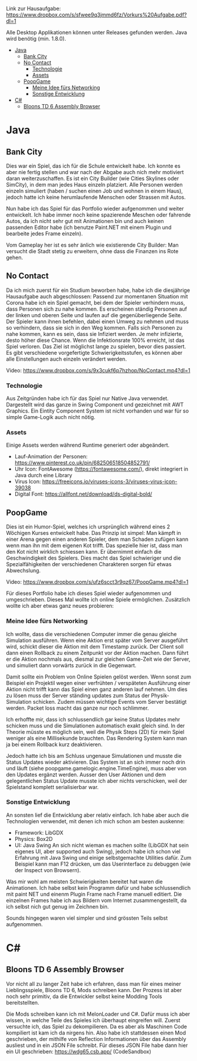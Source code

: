 Link zur Hausaufgabe: https://www.dropbox.com/s/sfwee9q3jmmd6fz/Vorkurs%20Aufgabe.pdf?dl=1

Alle Desktop Applikationen können unter Releases gefunden werden. Java wird benötig (min. 1.8.0).

- [Java](#java)
  * [Bank City](#bank-city)
  * [No Contact](#no-contact)
    + [Technologie](#technologie)
    + [Assets](#assets)
  * [PoopGame](#poopgame)
    + [Meine Idee fürs Networking](#meine-idee-fürs-networking)
    + [Sonstige Entwicklung](#sonstige-entwicklung)
- [C#](#c-)
  * [Bloons TD 6 Assembly Browser](#bloons-td-6-assembly-browser)

# Java

## Bank City
Dies war ein Spiel, das ich für die Schule entwickelt habe. Ich konnte es aber nie fertig stellen und war nach der Abgabe auch nich mehr motiviert daran weiterzuschaffen.
Es ist ein City Builder (wie Cities Skylines oder SimCity), in dem man jedes Haus einzeln platziert.
Alle Personen werden einzeln simuliert (haben / suchen einen Job und wohnen in einem Haus), jedoch hatte ich keine herumlaufende Menschen oder Strassen mit Autos.

Nun habe ich das Spiel für das Portfolio wieder aufgenommen und weiter entwickelt.
Ich habe immer noch keine spazierende Meschen oder fahrende Autos, da ich nicht sehr gut mit Animationen bin und auch keinen passenden Editor habe (ich benutze Paint.NET mit einem Plugin und bearbeite jedes Frame einzeln).

Vom Gameplay her ist es sehr änlich wie existierende City Builder: Man versucht die Stadt stetig zu erweitern, ohne dass die Finanzen ins Rote gehen.

## No Contact
Da ich mich zuerst für ein Studium beworben habe, habe ich die diesjährige Hausaufgabe auch abgeschlossen:
Passend zur momentanen Situation mit Corona habe ich ein Spiel gemacht, bei dem der Spieler verhindern muss, dass Personen sich zu nahe kommen.
Es erscheinen ständig Personen auf der linken und oberen Seite und laufen auf die gegenüberliegende Seite. Der Spieler kann ihnen befehlen, dabei einen Umweg zu nehmen und muss so verhindern, dass sie sich in den Weg kommen.
Falls sich Personen zu nahe kommen, kann es sein, dass sie Infiziert werden. Je mehr infizierte, desto höher diese Chance.
Wenn die Infektionsrate 100% erreicht, ist das Spiel verloren. Das Ziel ist möglichst lange zu spielen, bevor dies passiert.
Es gibt verschiedene vorgefertigte Schwierigkeitsstufen, es können aber alle Einstellungen auch einzeln verändert werden.

Video: https://www.dropbox.com/s/9x3cukf6p7hzhop/NoContact.mp4?dl=1

### Technologie
Aus Zeitgründen habe ich für das Spiel nur Native Java verwendet. Dargestellt wird das ganze in Swing Component und gezeichnet mit AWT Graphics.
Ein Eintity Component System ist nicht vorhanden und war für so simple Game-Logik auch nicht nötig.

### Assets
Einige Assets werden während Runtime generiert oder abgeändert.
* Lauf-Animation der Personen: https://www.pinterest.co.uk/pin/682506518504852791/
* Uhr Icon: FontAwesome (https://fontawesome.com/), direkt integriert in Java durch eine Library
* Virus Icon: https://freeicons.io/viruses-icons-3/viruses-virus-icon-39038
* Digital Font: https://allfont.net/download/ds-digital-bold/


## PoopGame
Dies ist ein Humor-Spiel, welches ich ursprünglich während eines 2 Wöchigen Kurses entwickelt habe.
Das Prinzip ist simpel:
Man kämpft in einer Arena gegen einen anderen Spieler, dem man Schaden zufügen kann wenn man ihn mit dem eigenen Kot trifft.
Das spezielle hier ist, dass man den Kot nicht wirklich schiessen kann. Er übernimmt einfach die Geschwindigkeit des Spielers.
Dies macht das Spiel schwieriger und die Spezialfähigkeiten der verschiedenen Charakteren sorgen für etwas Abwechslung.

Video: https://www.dropbox.com/s/ufz6scct3r9qz67/PoopGame.mp4?dl=1

Für dieses Portfolio habe ich dieses Spiel wieder aufgenommen und umgeschrieben. Dieses Mal wollte ich online Spiele ermöglichen.
Zusätzlich wollte ich aber etwas ganz neues probieren:

### Meine Idee fürs Networking
Ich wollte, dass die verschiedenen Computer immer die genau gleiche Simulation ausführen.
Wenn eine Aktion erst später vom Server ausgeführt wird, schickt dieser die Aktion mit dem Timestamp zurück.
Der Client soll dann einen Rollback zu einem Zeitpunkt vor der Aktion machen.
Dann führt er die Aktion nochmals aus, diesmal zur gleichen Game-Zeit wie der Server, und simuliert dann vorwärts zurück in die Gegenwart.

Damit sollte ein Problem von Online Spielen gelöst werden.
Wenn sonst zum Beispiel ein Projektil wegen einer verfrühten / verspäteten Ausführung einer Aktion nicht trifft kann das Spiel einen ganz anderen lauf nehmen.
Um dies zu lösen muss der Server ständing updates zum Status der Physik-Simulation schicken. Zudem müssen wichtige Events vom Server bestätigt werden.
Packet loss macht das ganze nur noch schlimmer.

Ich erhoffte mir, dass ich schlussendlich gar keine Status Updates mehr schicken muss und die Simulationen automatisch exakt gleich sind.
In der Theorie müsste es möglich sein, weil die Physik Steps (2D) für mein Spiel weniger als eine Millisekunde brauchten.
Das Rendering System kann man ja bei einem Rollback kurz deaktivieren.

Jedoch hatte ich bis am Schluss ungenaue Simulationen und musste die Status Updates wieder aktivieren.
Das System ist an sich immer noch drin und läuft (siehe poopgame.gamelogic.engine.TimeEngine), muss aber von den Updates ergänzt werden.
Ausser den User Aktionen und dem gelegentlichen Status Update musste ich aber nichts verschicken, weil der Spielstand komplett serialisierbar war.

### Sonstige Entwicklung
An sonsten lief die Entwicklung aber relativ einfach.
Ich habe aber auch die Technologien verwendet, mit denen ich mich schon am besten auskenne:
  - Framework: LibGDX
  - Physics: Box2D
  - UI: Java Swing
    An sich nicht wieman es machen sollte (LibGDX hat sein eigenes UI, aber supported auch Swing), jedoch habe ich schon viel Erfahrung mit Java Swing und einige selbstgemachte Utilities dafür.
    Zum Beispiel kann man F12 drücken, um das Userinterface zu debuggen (wie der Inspect von Browsern).

Was mir wohl am meisten Schwierigkeiten bereitet hat waren die Animationen.
Ich habe selbst kein Programm dafür und habe schlussendlich mit paint NET und einenm Plugin Frame nach Frame manuell editiert.
Die einzelnen Frames habe ich aus Bildern vom Internet zusammengestellt, da ich selbst nich gut genug im Zeichnen bin.

Sounds hingegen waren viel simpler und sind grössten Teils selbst aufgenommen.

# C#
## Bloons TD 6 Assembly Browser
Vor nicht all zu langer Zeit habe ich erfahren, dass man für eines meiner Lieblingsspiele, Bloons TD 6, Mods schreiben kann.
Der Prozess ist aber noch sehr primitiv, da die Entwickler selbst keine Modding Tools bereitstellten.

Die Mods schreiben kann ich mit MelonLoader und C#. Dafür muss ich aber wissen, in welche Teile des Spieles ich überhaupt eingreifen will.
Zuerst versuchte ich, das Spiel zu dekompilieren. Da es aber als Maschinen Code kompiliert ist kam ich da nirgens hin.
Also habe ich stattdessen einen Mod geschrieben, der mithilfe von Reflection Informationen über das Assembly ausliest und in ein JSON File schreibt.
Für dieses JSON File habe dann hier ein UI geschrieben: https://wdg65.csb.app/ (CodeSandbox)

